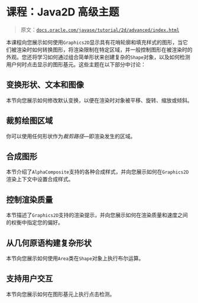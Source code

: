 # 课程：Java2D 高级主题

> 原文：[`docs.oracle.com/javase/tutorial/2d/advanced/index.html`](https://docs.oracle.com/javase/tutorial/2d/advanced/index.html)

本课程向您展示如何使用`Graphics2D`显示具有花哨轮廓和填充样式的图形，当它们被渲染时如何转换图形，将渲染限制在特定区域，并一般控制图形在被渲染时的外观。您还将学习如何通过组合简单形状来创建复杂的`Shape`对象，以及如何检测用户何时点击显示的图形基元。这些主题在以下部分中讨论：

## 变换形状、文本和图像

本节向您展示如何修改默认变换，以便在渲染时对象被平移、旋转、缩放或倾斜。

## 裁剪绘图区域

你可以使用任何形状作为*裁剪路径*—即渲染发生的区域。

## 合成图形

本节介绍了`AlphaComposite`支持的各种合成样式，并向您展示如何在`Graphics2D`渲染上下文中设置合成样式。

## 控制渲染质量

本节描述了`Graphics2D`支持的渲染提示，并向您展示如何在渲染质量和速度之间的权衡中指定您的偏好。

## 从几何原语构建复杂形状

本节向您展示如何使用`Area`类在`Shape`对象上执行布尔运算。

## 支持用户交互

本节向您展示如何在图形基元上执行点击检测。
